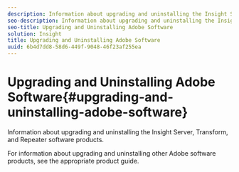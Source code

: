 ```yaml
---
description: Information about upgrading and uninstalling the Insight Server, Transform, and Repeater software products.
seo-description: Information about upgrading and uninstalling the Insight Server, Transform, and Repeater software products.
seo-title: Upgrading and Uninstalling Adobe Software
solution: Insight
title: Upgrading and Uninstalling Adobe Software
uuid: 6b4d7dd8-58d6-449f-9048-46f23af255ea
---
```


# Upgrading and Uninstalling Adobe Software{#upgrading-and-uninstalling-adobe-software}

Information about upgrading and uninstalling the Insight Server, Transform, and Repeater software products.

For information about upgrading and uninstalling other Adobe software products, see the appropriate product guide. 
